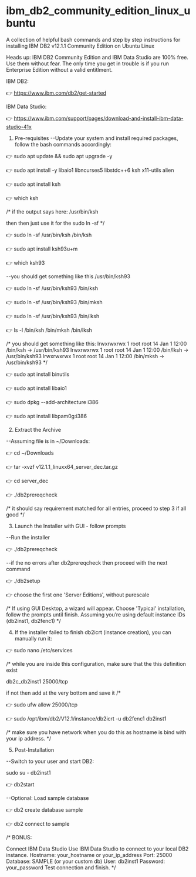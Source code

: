 # ibm_db2_community_edition_linux_ubuntu
A collection of helpful bash commands and step by step instructions for installing IBM DB2 v12.1.1 Community Edition on Ubuntu Linux


Heads up: IBM DB2 Community Edition and IBM Data Studio are 100% free.
Use them without fear. The only time you get in trouble is if you run Enterprise Edition without a valid entitlment.

IBM DB2: 

👉 https://www.ibm.com/db2/get-started

IBM Data Studio: 

👉 https://www.ibm.com/support/pages/download-and-install-ibm-data-studio-41x

1. Pre-requisites
--Update your system and install required packages, follow the bash commands accordingly:

👉 sudo apt update && sudo apt upgrade -y

👉 sudo apt install -y libaio1 libncurses5 libstdc++6 ksh x11-utils alien

👉 sudo apt install ksh


👉 which ksh

/*
if the output says here: /usr/bin/ksh

then then just use it for the sudo ln -sf
*/

👉 sudo ln -sf /usr/bin/ksh /bin/ksh

👉 sudo apt install ksh93u+m

👉 which ksh93

--you should get something like this /usr/bin/ksh93


👉 sudo ln -sf /usr/bin/ksh93 /bin/ksh

👉 sudo ln -sf /usr/bin/ksh93 /bin/mksh

👉 sudo ln -sf /usr/bin/ksh93 /bin/lksh

👉 ls -l /bin/ksh /bin/mksh /bin/lksh

/* 
you should get something like this:
lrwxrwxrwx 1 root root 14 Jan  1 12:00 /bin/ksh -> /usr/bin/ksh93
lrwxrwxrwx 1 root root 14 Jan  1 12:00 /bin/lksh -> /usr/bin/ksh93
lrwxrwxrwx 1 root root 14 Jan  1 12:00 /bin/mksh -> /usr/bin/ksh93
*/


👉 sudo apt install binutils

👉 sudo apt install libaio1


👉 sudo dpkg --add-architecture i386

👉 sudo apt install libpam0g:i386




2. Extract the Archive

--Assuming file is in ~/Downloads:

👉 cd ~/Downloads


👉 tar -xvzf v12.1.1_linuxx64_server_dec.tar.gz

👉 cd server_dec

👉 ./db2prereqcheck

/*
it should say requirement matched for all entries, proceed to step 3 if all good
*/



3. Launch the Installer with GUI - follow prompts


--Run the installer

👉 ./db2prereqcheck 

--if the no errors after db2prereqcheck then proceed with the next command

👉 ./db2setup

👉 choose the first one 'Server Editions', without purescale

/*
If using GUI Desktop, a wizard will appear. Choose 'Typical' installation, follow the prompts until finish.
Assuming you’re using default instance IDs (db2inst1, db2fenc1)
*/

4. If the installer failed to finish db2icrt (instance creation), you can manually run it:

👉 sudo nano /etc/services

/*
while you are inside this configuration, make sure that the this definition exist

db2c_db2inst1   25000/tcp

if not then add at the very bottom and save it
/*

👉 sudo ufw allow 25000/tcp

👉 sudo /opt/ibm/db2/V12.1/instance/db2icrt -u db2fenc1 db2inst1


/*
make sure you have network when you do this as hostname is bind with your ip address.
*/

5. Post-Installation

--Switch to your user and start DB2:


sudo su - db2inst1

👉  db2start

--Optional: Load sample database

👉  db2 create database sample

👉  db2 connect to sample

/*
BONUS:

Connect IBM Data Studio
Use IBM Data Studio to connect to your local DB2 instance.
Hostname: your_hostname or your_ip_address
Port: 25000
Database: SAMPLE (or your custom db)
User: db2inst1
Password: your_password
Test connection and finish.
*/
